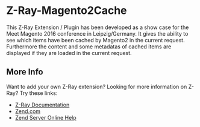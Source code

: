 Z-Ray-Magento2Cache
===================

This Z-Ray Extension / Plugin has been developed as a show case for the Meet Magento 2016 conference in Leipzig/Germany.
It gives the ability to see which items have been cached by Magento2 in the current request. Furthermore the content and some metadatas of cached items are displayed if they are loaded in the current request.  

More Info
------------

Want to add your own Z-Ray extension? Looking for more information on Z-Ray? Try these links:

- [Z-Ray Documentation](https://github.com/zend-server-plugins/Documentation)
- [Zend.com](http://www.zend.com/en/products/server/z-ray)
- [Zend Server Online Help](http://files.zend.com/help/Zend-Server/content/z-ray_concept.htm)
